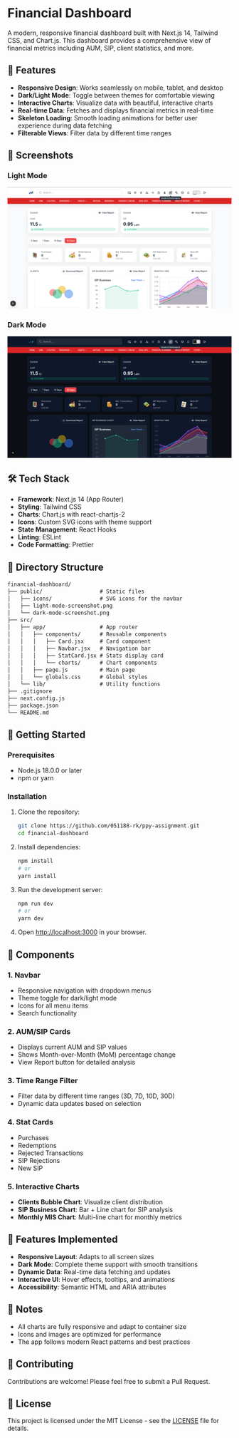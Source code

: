 # Financial Dashboard

A modern, responsive financial dashboard built with Next.js 14, Tailwind CSS, and Chart.js. This dashboard provides a comprehensive view of financial metrics including AUM, SIP, client statistics, and more.

## 🚀 Features

- **Responsive Design**: Works seamlessly on mobile, tablet, and desktop
- **Dark/Light Mode**: Toggle between themes for comfortable viewing
- **Interactive Charts**: Visualize data with beautiful, interactive charts
- **Real-time Data**: Fetches and displays financial metrics in real-time
- **Skeleton Loading**: Smooth loading animations for better user experience during data fetching
- **Filterable Views**: Filter data by different time ranges

## 📱 Screenshots

### Light Mode
<p align="center">
  <img src="https://raw.githubusercontent.com/051188-rk/ppy-assignment/main/public/light.png" alt="light mode image" />
</p>

### Dark Mode
<p align="center">
  <img src="https://raw.githubusercontent.com/051188-rk/ppy-assignment/main/public/dark.png" alt="dark mode image" />
</p>

## 🛠 Tech Stack

- **Framework**: Next.js 14 (App Router)
- **Styling**: Tailwind CSS
- **Charts**: Chart.js with react-chartjs-2
- **Icons**: Custom SVG icons with theme support
- **State Management**: React Hooks
- **Linting**: ESLint
- **Code Formatting**: Prettier

## 📁 Directory Structure

```
financial-dashboard/
├── public/                  # Static files
│   ├── icons/               # SVG icons for the navbar
│   ├── light-mode-screenshot.png
│   └── dark-mode-screenshot.png
├── src/
│   ├── app/                 # App router
│   │   ├── components/      # Reusable components
│   │   │   ├── Card.jsx     # Card component
│   │   │   ├── Navbar.jsx   # Navigation bar
│   │   │   ├── StatCard.jsx # Stats display card
│   │   │   └── charts/      # Chart components
│   │   ├── page.js          # Main page
│   │   └── globals.css      # Global styles
│   └── lib/                 # Utility functions
├── .gitignore
├── next.config.js
├── package.json
└── README.md
```

## 🚀 Getting Started

### Prerequisites

- Node.js 18.0.0 or later
- npm or yarn

### Installation

1. Clone the repository:
   ```bash
   git clone https://github.com/051188-rk/ppy-assignment.git
   cd financial-dashboard
   ```

2. Install dependencies:
   ```bash
   npm install
   # or
   yarn install
   ```

3. Run the development server:
   ```bash
   npm run dev
   # or
   yarn dev
   ```

4. Open [http://localhost:3000](http://localhost:3000) in your browser.

## 🎨 Components

### 1. Navbar
- Responsive navigation with dropdown menus
- Theme toggle for dark/light mode
- Icons for all menu items
- Search functionality

### 2. AUM/SIP Cards
- Displays current AUM and SIP values
- Shows Month-over-Month (MoM) percentage change
- View Report button for detailed analysis

### 3. Time Range Filter
- Filter data by different time ranges (3D, 7D, 10D, 30D)
- Dynamic data updates based on selection

### 4. Stat Cards
- Purchases
- Redemptions
- Rejected Transactions
- SIP Rejections
- New SIP

### 5. Interactive Charts
- **Clients Bubble Chart**: Visualize client distribution
- **SIP Business Chart**: Bar + Line chart for SIP analysis
- **Monthly MIS Chart**: Multi-line chart for monthly metrics

## 🎯 Features Implemented

- **Responsive Layout**: Adapts to all screen sizes
- **Dark Mode**: Complete theme support with smooth transitions
- **Dynamic Data**: Real-time data fetching and updates
- **Interactive UI**: Hover effects, tooltips, and animations
- **Accessibility**: Semantic HTML and ARIA attributes

## 📝 Notes

- All charts are fully responsive and adapt to container size
- Icons and images are optimized for performance
- The app follows modern React patterns and best practices

## 🤝 Contributing

Contributions are welcome! Please feel free to submit a Pull Request.

## 📄 License

This project is licensed under the MIT License - see the [LICENSE](LICENSE) file for details.
